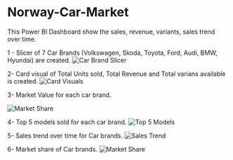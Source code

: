 # Norway-Car-Market
This Power BI Dashboard show the sales, revenue, variants, sales trend over time.

1 - Slicer of 7 Car Brands (Volkswagen, Skoda, Toyota, Ford, Audi, BMW, Hyundai) are created.
![Car Brand Slicer](https://github.com/kn181286/Norway-Car-Market/assets/8820321/a01ab214-2909-4884-a73b-e6530cfd2961)

2- Card visual of Total Units sold, Total Revenue and Total varians available is created.
![Card Visuals](https://github.com/kn181286/Norway-Car-Market/assets/8820321/b635dfd8-b1ca-48f4-a085-eaebc33ffcea)

3- Market Value for each car brand.

![Market Share](https://github.com/kn181286/Norway-Car-Market/assets/8820321/c563ad31-039d-4ec0-85c0-edbd4dfb22f4)

4- Top 5 models sold for each car brand.
![Top 5 Models](https://github.com/kn181286/Norway-Car-Market/assets/8820321/3cba428a-8930-47dd-b9bb-1d9154db9d09)

5- Sales trend over time for Car brands.
![Sales Trend](https://github.com/kn181286/Norway-Car-Market/assets/8820321/f065ee0c-4e89-4274-bd78-7ee768270c6d)

6- Market share of Car brands.
![Market Share](https://github.com/kn181286/Norway-Car-Market/assets/8820321/8666d830-f971-441a-91f9-ff26d30917cf)

